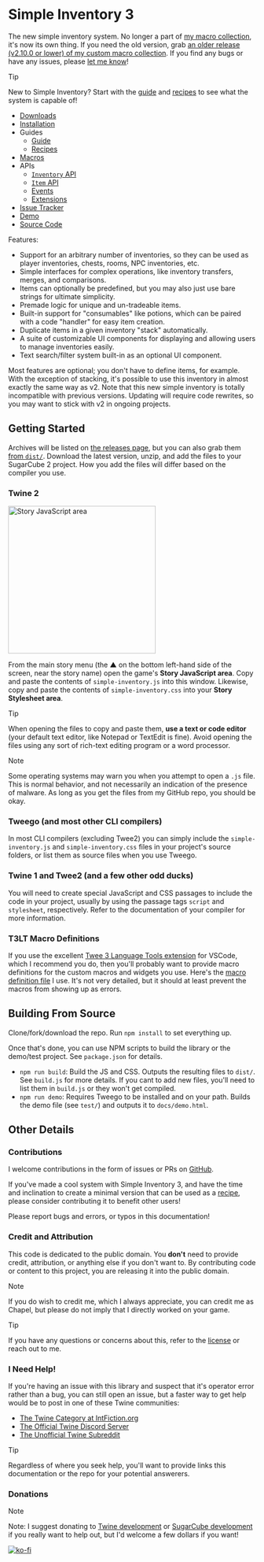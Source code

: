# Simple Inventory 3

 The new simple inventory system. No longer a part of [my macro collection](https://macros.twinelab.net/), it's now its own thing. If you need the old version, grab [an older release (v2.10.0 or lower) of my custom macro collection](https://github.com/ChapelR/custom-macros-for-sugarcube-2/releases). If you find any bugs or have any issues, please [let me know](https://github.com/ChapelR/simple-inventory/issues/new)!

 > [!TIP]
 > New to Simple Inventory? Start with the [guide](Guide.md) and [recipes](Recipes.md) to see what the system is capable of!

- [Downloads](https://github.com/ChapelR/simple-inventory/releases)
- [Installation](#getting-started)
- Guides
  - [Guide](Guide.md)
  - [Recipes](Recipes.md)
- [Macros](Macros.md)
- APIs
  - [`Inventory` API](InventoryAPI.md)
  - [`Item` API](ItemAPI.md)
  - [Events](EventsAPI.md)
  - [Extensions](ExtensionsAPI.md)
- [Issue Tracker](https://github.com/ChapelR/simple-inventory/issues)
- [Demo](demo.html ":ignore")
- [Source Code](https://github.com/ChapelR/simple-inventory/)

Features:  
- Support for an arbitrary number of inventories, so they can be used as player inventories, chests, rooms, NPC inventories, etc.  
- Simple interfaces for complex operations, like inventory transfers, merges, and comparisons.  
- Items can optionally be predefined, but you may also just use bare strings for ultimate simplicity.  
- Premade logic for unique and un-tradeable items.  
- Built-in support for "consumables" like potions, which can be paired with a code "handler" for easy item creation.  
- Duplicate items in a given inventory "stack" automatically.  
- A suite of customizable UI components for displaying and allowing users to manage inventories easily.  
- Text search/filter system built-in as an optional UI component.

Most features are optional; you don't have to define items, for example. With the exception of stacking, it's possible to use this inventory in almost exactly the same way as v2. Note that this new simple inventory is totally incompatible with previous versions. Updating will require code rewrites, so you may want to stick with v2 in ongoing projects.

## Getting Started

Archives will be listed on [the releases page](https://github.com/ChapelR/simple-inventory/releases), but you can also grab them [from `dist/`](https://github.com/ChapelR/simple-inventory/tree/main/dist). Download the latest version, unzip, and add the files to your SugarCube 2 project. How you add the files will differ based on the compiler you use.

### Twine 2

<img title="Story JavaScript area" alt="Story JavaScript area" src="https://twinelab.net/harlowe-audio/assets/menu1.jpg" width="300px">

From the main story menu (the &#9650; on the bottom left-hand side of the screen, near the story name) open the game's **Story JavaScript area**. Copy and paste the contents of `simple-inventory.js` into this window. Likewise, copy and paste the contents of `simple-inventory.css` into your **Story Stylesheet area**.

> [!TIP]
> When opening the files to copy and paste them, **use a text or code editor** (your default text editor, like Notepad or TextEdit is fine). Avoid opening the files using any sort of rich-text editing program or a word processor.

> [!NOTE]
> Some operating systems may warn you when you attempt to open a `.js` file. This is normal behavior, and not necessarily an indication of the presence of malware. As long as you get the files from my GitHub repo, you should be okay.

### Tweego (and most other CLI compilers)

In most CLI compilers (excluding Twee2) you can simply include the `simple-inventory.js` and `simple-inventory.css` files in your project's source folders, or list them as source files when you use Tweego.

### Twine 1 and Twee2 (and a few other odd ducks)

You will need to create special JavaScript and CSS passages to include the code in your project, usually by using the passage tags `script` and `stylesheet`, respectively. Refer to the documentation of your compiler for more information.

### T3LT Macro Definitions

If you use the excellent [Twee 3 Language Tools extension](https://marketplace.visualstudio.com/items?itemName=cyrusfirheir.twee3-language-tools) for VSCode, which I recommend you do, then you'll probably want to provide macro definitions for the custom macros and widgets you use. Here's the [macro definition file](https://github.com/ChapelR/simple-inventory/blob/main/test/simple-inventory.twee-config.yaml) I use. It's not very detailed, but it should at least prevent the macros from showing up as errors.

## Building From Source

Clone/fork/download the repo. Run `npm install` to set everything up.

Once that's done, you can use NPM scripts to build the library or the demo/test project. See `package.json` for details.

- `npm run build`: Build the JS and CSS. Outputs the resulting files to `dist/`. See `build.js` for more details. If you cant to add new files, you'll need to list them in `build.js` or they won't get compiled.
- `npm run demo`: Requires Tweego to be installed and on your path. Builds the demo file (see `test/`) and outputs it to `docs/demo.html`.

## Other Details

### Contributions

I welcome contributions in the form of issues or PRs on [GitHub](https://github.com/ChapelR/simple-inventory/).

If you've made a cool system with Simple Inventory 3, and have the time and inclination to create a minimal version that can be used as a [recipe](Recipes.md), please consider contributing it to benefit other users!

Please report bugs and errors, or typos in this documentation!

### Credit and Attribution

This code is dedicated to the public domain.  You **don't** need to provide credit, attribution, or anything else if you don't want to. By contributing code or content to this project, you are releasing it into the public domain.

> [!NOTE]
> If you do wish to credit me, which I always appreciate, you can credit me as Chapel, but please do not imply that I directly worked on your game.

> [!TIP]
> If you have any questions or concerns about this, refer to the [license](https://github.com/ChapelR/custom-macros-for-sugarcube-2/blob/master/LICENSE) or reach out to me.

### I Need Help!

If you're having an issue with this library and suspect that it's operator error rather than a bug, you can still open an issue, but a faster way to get help would be to post in one of these Twine communities:

 * [The Twine Category at IntFiction.org](https://intfiction.org/c/authoring/twine)
 * [The Official Twine Discord Server](https://discordapp.com/invite/n5dJvPp)
 * [The Unofficial Twine Subreddit](https://www.reddit.com/r/twinegames/)

> [!TIP]
> Regardless of where you seek help, you'll want to provide links this documentation or the repo for your potential answerers. 

### Donations

> [!NOTE]
> Note: I suggest donating to [Twine development](https://www.patreon.com/klembot) or [SugarCube development](https://www.patreon.com/thomasmedwards) if you really want to help out, but I'd welcome a few dollars if you want!

[![ko-fi](https://www.ko-fi.com/img/donate_sm.png)](https://ko-fi.com/F1F8IC35)